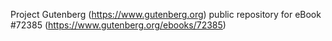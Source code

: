 Project Gutenberg (https://www.gutenberg.org) public repository
for eBook #72385 (https://www.gutenberg.org/ebooks/72385)
